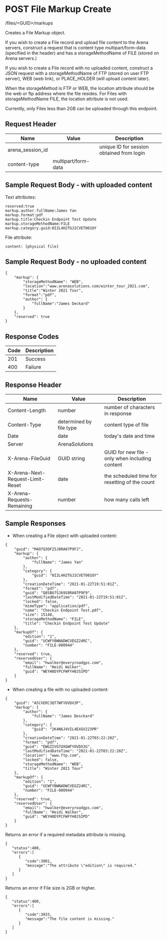# POST File Markup Create


/files/&lt;GUID&gt;/markups

Creates a File Markup  object.

If you wish to create a File record and upload file content to the Arena servers, construct a request that is content type multipart/form\-data \(specified in the header\) and has a storageMethodName of FILE \(stored on Arena servers.\)

If you wish to create a File record with no uploaded content, construct a JSON request with a storageMethodName of FTP \(stored on user FTP server\), WEB \(web link\), or PLACE_HOLDER \(will upload content later\). 

When the storageMethod is FTP or WEB, the location attribute should be the web or ftp address where the file resides.
For Files with storageMethodName FILE, the location attribute is not used.

Currently, only Files less than 2GB can be uploaded through this endpoint.

## Request Header

| Name<br> | Value<br> | Description<br> |
|  --- |  --- |  --- | 
| arena_session_id<br> |   | unique ID for session obtained from login<br> |
| content\-type<br> | multipart/form\-data<br> |   |

## Sample Request Body - with uploaded content
Text attributes:

```
reserved:true
markup.author.fullName:James Yan
markup.format:pdf
markup.title:Checkin Endpoint Test Update
markup.storageMethodName:FILE
markup.category.guid:0I2L4H2TGJ2CVET001OY
```
File attribute:

```
content: [physical file]
```
## Sample Request Body - no uploaded content


```
{
    "markup": {
        "storageMethodName": "WEB",
        "location":"www.arenasolutions.com/winter_tour_2021.com",
        "title":"Winter 2021 Tour",
        "format":"pdf",
        "author": {
            "fullName":"James Deckard"
        }
    },
    "reserved": true
}
```
## Response Codes

| Code<br> | Description<br> |
|  --- |  --- | 
| 201<br> | Success<br> |
| 400<br> | Failure<br> |

## Response Header

| Name<br> | Value<br> | Description<br> |
|  --- |  --- |  --- | 
| Content\-Length<br> | number<br> | number of characters in response<br> |
| Content\-Type<br> | determined by file type<br> | content type of file<br> |
| Date<br> | date<br> | today's date and time<br> |
| Server<br> | ArenaSolutions<br> |   |
| X\-Arena\-FileGuid<br> | GUID string<br> | GUID for new file \- only when including content<br> |
| X\-Arena\-Next\-Request\-Limit\-Reset<br> | date<br> | the scheduled time for resetting of the count<br> |
| X\-Arena\-Requests\-Remaining<br> | number<br> | how many calls left<br> |

## Sample Responses
* When creating a File object with uploaded content:

```
{
    "guid": "M4O7Q3OF25J8RA07P9FJ",
    "markup": {
        "author": {
            "fullName": "James Yan"
        },
        "category": {
            "guid": "0I2L4H2TGJ2CVET001OY"
        },
        "creationDateTime": "2021-01-22T19:51:01Z",
        "format": "pdf",
        "guid": "Q8SBU7SJ69S8RA07P9F9",
        "lastModifiedDateTime": "2021-01-22T19:51:01Z",
        "locked": false,
        "mimeType": "application/pdf",
        "name": "Checkin Endpoint Test.pdf",
        "size": 15148,
        "storageMethodName": "FILE",
        "title": "Checkin Endpoint Test Update"
    },
    "markupOf": {
        "edition": "1",
        "guid": "UCWFYBWNADWCVEGZ24RC",
        "number": "FILE-000944"
    },
    "reserved": true,
    "reservedUser": {
        "email": "hwalker@everyroadgps.com",
        "fullName": "Heidi Walker",
        "guid": "WEYH0DYPCFWFYH0JSIPD"
    }
}
```
* When creating a file with no uploaded content:

```
{
    "guid": "ASCVERC3QT7WFYOVDX3P",
    "markup": {
        "author": {
            "fullName": "James Desckard"
        },
        "category": {
            "guid": "2K4N6J4VIL4EXGV223PR"
        },
        "creationDateTime": "2021-01-22T03:22:20Z",
        "format": "pdf",
        "guid": "EWGZIVG7UXGWFYOVDX3G",
        "lastModifiedDateTime": "2021-01-22T03:22:20Z",
        "location": "www.ftp.com",
        "locked": false,
        "storageMethodName": "WEB",
        "title": "Winter 2021 Tour"
    },
    "markupOf": {
        "edition": "1",
        "guid": "UCWFYBWNADWCVEGZ24RC",
        "number": "FILE-000944"
    },
    "reserved": true,
    "reservedUser": {
        "email": "hwalker@everyroadgps.com",
        "fullName": "Heidi Walker",
        "guid": "WEYH0DYPCFWFYH0JSIPD"
    }
}
```
Returns an error  if a required metadata attribute is missing.

```
{  
   "status":400,
   "errors":[  
      {  
         "code":3001,
         "message":"The attribute \"edition\" is required."
      }
   ]
}
```
Returns an error if File size is 2GB or higher.

```
{  
   "status":400,
   "errors":[  
      {  
         "code":3033,
         "message":"The file content is missing."
      }
   ]
}
```
